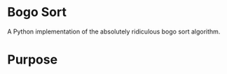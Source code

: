 Bogo Sort
=========

A Python implementation of the absolutely ridiculous bogo sort algorithm.

Purpose
=======